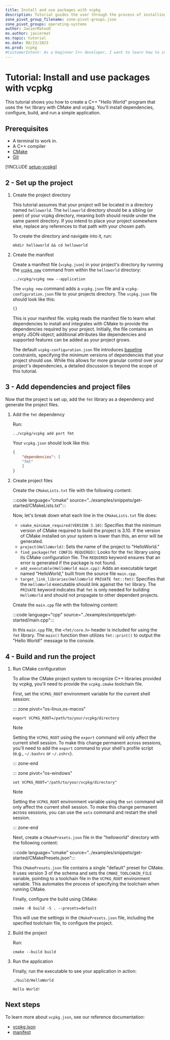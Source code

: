 ```yaml
---
title: Install and use packages with vcpkg
description: Tutorial guides the user through the process of installing and using packages with vcpkg.
zone_pivot_group_filename: zone-pivot-groups.json
zone_pivot_groups: operating-systems
author: JavierMatosD
ms.author: javiermat
ms.topic: tutorial
ms.date: 08/23/2023
ms.prod: vcpkg
#CustomerIntent: As a beginner C++ developer, I want to learn how to install and manage packages using vcpkg, so that I can easily set up and maintain C++ projects with necessary dependencies.
---
```


# Tutorial: Install and use packages with vcpkg

This tutorial shows you how to create a C++ "Hello World" program that uses the `fmt` library with CMake and vcpkg. You'll install dependencies, configure, build, and run a simple application.

## Prerequisites

- A terminal to work in.
- A C++ compiler
- [CMake](https://cmake.org/download/)
- [Git](https://git-scm.com/downloads)

[!INCLUDE [setup-vcpkg](setup-vcpkg.md)]


## 2 - Set up the project

1. Create the project directory

    This tutorial assumes that your project will be located in a directory named `helloworld`. The `helloworld` directory should be a sibling (or peer) of your vcpkg directory, meaning both should reside under the same parent directory. If you intend to place your project somewhere else, replace any references to that path with your chosen path.
    
    To create the directory and navigate into it, run:

    ```console
    mkdir helloworld && cd helloworld
    ```

2. Create the manifest

    Create a manifest file (`vcpkg.json`) in your project's directory by running the [`vcpkg new`](../commands/new.md) command from within the `helloworld` directory:

    ```console
    ../vcpkg/vcpkg new --application
    ```

    The `vcpkg new` command adds a `vcpkg.json` file and a `vcpkg-configuration.json` file to your projects directory. The `vcpkg.json` file should look like this:

    ```json
    {}
    ```

    This is your manifest file. vcpkg reads the manifest file to learn what dependencies to install and integrates with CMake to provide the dependencies required by your project. Initially, the file contains an empty JSON object; additional attributes like dependencies and supported features can be added as your project grows.

    The default `vcpkg-configuration.json` file introduces [baseline](../reference/vcpkg-configuration-json.md#registry-baseline) constraints, specifying the minimum versions of dependencies that your project should use. While this allows for more granular control over your project's dependencies, a detailed discussion is beyond the scope of this tutorial.

## 3 - Add dependencies and project files

Now that the project is set up, add the `fmt` library as a dependency and generate the project files.

1. Add the `fmt` dependency

    Run:

    ```console
    ../vcpkg/vcpkg add port fmt
    ```

    Your `vcpkg.json` should look like this:

    ```json
    {
        "dependencies": [
        "fmt"
        ]
    }
    ```

2. Create project files

    Create the `CMakeLists.txt` file with the following content:

    :::code language="cmake" source="../examples/snippets/get-started/CMakeLists.txt":::

    Now, let's break down what each line in the `CMakeLists.txt` file does:

    - `cmake_minimum_required(VERSION 3.10)`: Specifies that the minimum version of CMake required to build the project is 3.10. If the version of CMake installed on your system is lower than this, an error will be generated.
    - `project(HelloWorld)`: Sets the name of the project to "HelloWorld."
    - `find_package(fmt CONFIG REQUIRED)`: Looks for the `fmt` library using its CMake configuration file. The `REQUIRED` keyword ensures that an error is generated if the package is not found.
    - `add_executable(HelloWorld main.cpp)`: Adds an executable target named "HelloWorld," built from the source file `main.cpp`.
    - `target_link_libraries(HelloWorld PRIVATE fmt::fmt)`: Specifies that the `HelloWorld` executable should link against the `fmt` library. The `PRIVATE` keyword indicates that `fmt` is only needed for building `HelloWorld` and should not propagate to other dependent projects.

    Create the `main.cpp` file with the following content:

    :::code language="cpp" source="../examples/snippets/get-started/main.cpp":::

    In this `main.cpp` file, the `<fmt/core.h>` header is included for using the `fmt` library. The `main()` function then utilizes `fmt::print()` to output the "Hello World!" message to the console.

## 4 - Build and run the project

1. Run CMake configuration

    To allow the CMake project system to recognize C++ libraries provided by vcpkg, you'll need to provide the `vcpkg.cmake` toolchain file. 

    First, set the `VCPKG_ROOT` environment variable for the current shell session:

    ::: zone pivot="os-linux,os-macos"

    ```console
    export VCPKG_ROOT=/path/to/your/vcpkg/directory
    ```

    > [!NOTE]
    > Setting the `VCPKG_ROOT` using the `export` command will only affect the current shell session. To make this change permanent across sessions, you'll need to add the `export` command to your shell's profile script (e.g., `~/.bashrc` or `~/.zshrc`).

    ::: zone-end

    ::: zone pivot="os-windows"

    ```console
    set VCPKG_ROOT="/path/to/your/vcpkg/directory"
    ```

    > [!NOTE]
    > Setting the `VCPKG_ROOT` environment variable using the `set` command will only affect the current shell session. To make this change permanent across sessions, you can use the `setx` command and restart the shell session.

    ::: zone-end


    Next, create a `CMakePresets.json` file in the "helloworld" directory with the following content:

    :::code language="cmake" source="../examples/snippets/get-started/CMakePresets.json":::

    This `CMakePresets.json` file contains a single "default" preset for CMake. It uses version 3 of the schema and sets the `CMAKE_TOOLCHAIN_FILE` variable, pointing to a toolchain file in the `VCPKG_ROOT` environment variable. This automates the process of specifying the toolchain when running CMake.

    Finally, configure the build using CMake:

    ```console
    cmake -B build -S . --presets=default
    ```

    This will use the settings in the `CMakePresets.json` file, including the specified toolchain file, to configure the project.

2. Build the project

    Run:

    ```console
    cmake --build build
    ```

3. Run the application

    Finally, run the executable to see your application in action:

    ```console
    ./build/HelloWorld
    
    Hello World!
    ```

## Next steps

To learn more about `vcpkg.json`, see our reference documentation:

- [vcpkg.json](..\reference\vcpkg-json.md)
- [manifest](..\users\manifests.md)
